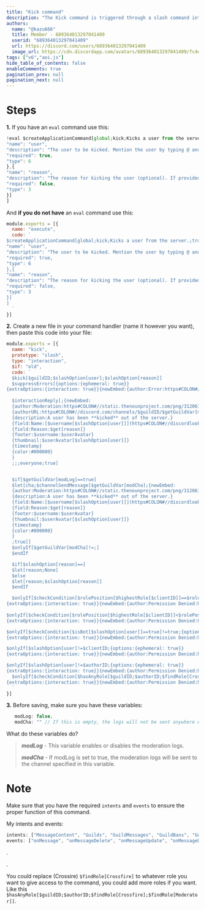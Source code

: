 ```yaml
---
title: "Kick command"
description: "The Kick command is triggered through a slash command interaction. Nothing special, it's just a kick command."
authors:
  name: "@kazu666"
  title: Member - 689364013297041409
  userid: "689364013297041409"
  url: https://discord.com/users/689364013297041409
  image_url: https://cdn.discordapp.com/avatars/689364013297041409/fc4e334a1f8194949082467c960ed308.png
tags: ["v6","aoi.js"]
hide_table_of_contents: false
enableComments: true
pagination_prev: null
pagination_next: null
---
```


# Steps
**1.** If you have an `eval` command use this:

```js
!eval $createApplicationCommand[global;kick;Kicks a user from the server.;true;slash;[{
"name": "user",
"description": "The user to be kicked. Mention the user by typing @ and selecting them from the list.",
"required": true,
"type": 6
},{
"name": "reason",
"description": "The reason for kicking the user (optional). If provided, it will be displayed in the server log.",
"required": false,
"type": 3
}]
]
```

And **if you do not have** an `eval` command use this:

```js
module.exports = [{
  name: "execute",
  code: `
$createApplicationCommand[global;kick;Kicks a user from the server.;true;slash;[{
"name": "user",
"description": "The user to be kicked. Mention the user by typing @ and selecting them from the list.",
"required": true,
"type": 6
},{
"name": "reason",
"description": "The reason for kicking the user (optional). If provided, it will be displayed in the server log.",
"required": false,
"type": 3
}]
]
  `
}]
```


**2.** Create a new file in your command handler (name it however you want), then paste this code into your file:

```js
module.exports = [{
  name: "kick",
  prototype: "slash",
  type: "interaction",
  $if: "old",
  code: `
  $kick[$guildID;$slashOption[user];$slashOption[reason]]
  $suppressErrors[{options:{ephemeral: true}}
{extraOptions:{interaction: true}}{newEmbed:{author:Error:https#COLON#//static.thenounproject.com/png/3688947-200.png}{description:It seems that there is a problem while executing this command.}{color:#000000}}]
  
  $interactionReply[;{newEmbed:
  {author:Moderation:https#COLON#//static.thenounproject.com/png/3120613-200.png}
  {authorURL:https#COLON#//discord.com/channels/$guildID/$getGuildVar[modCha]/$get[cha]}
  {description:A user has been **kicked** out of the server.}
  {field:Name:[$username[$slashOption[user]]](https#COLON#//discordlookup.mesavirep.xyz/v1/user/$slashOption[user])}
  {field:Reason:$get[reason]}
  {footer:$username:$userAvatar}
  {thumbnail:$userAvatar[$slashOption[user]]}
  {timestamp}
  {color:#000000}
  }
  ;;;everyone;true]


  $if[$getGuildVar[modLog]==true]
  $let[cha;$channelSendMessage[$getGuildVar[modCha];{newEmbed:
  {author:Moderation:https#COLON#//static.thenounproject.com/png/3120613-200.png}
  {description:A user has been **kicked** out of the server.}
  {field:Name:[$username[$slashOption[user]]](https#COLON#//discordlookup.mesavirep.xyz/v1/user/$slashOption[user])}
  {field:Reason:$get[reason]}
  {footer:$username:$userAvatar}
  {thumbnail:$userAvatar[$slashOption[user]]}
  {timestamp}
  {color:#000000}
  }
  ;true]]
  $onlyIf[$getGuildVar[modCha]!=;]
  $endIf

  $if[$slashOption[reason]==]
  $let[reason;None]
  $else
  $let[reason;$slashOption[reason]]
  $endIf

  $onlyIf[$checkCondition[$rolePosition[$highestRole[$clientID]]==$rolePosition[$highestRole[$slashOption[user]]]]!=false;{options:{ephemeral: true}}
{extraOptions:{interaction: true}}{newEmbed:{author:Permission Denied:https#COLON#//static.thenounproject.com/png/3688947-200.png}{description:I cannot kick someone with the same role as mine.}{color:#000000}}]
  
$onlyIf[$checkCondition[$rolePosition[$highestRole[$clientID]]<$rolePosition[$highestRole[$slashOption[user]]]]!=false;{options:{ephemeral: true}}
{extraOptions:{interaction: true}}{newEmbed:{author:Permission Denied:https#COLON#//static.thenounproject.com/png/3688947-200.png}{description:I cannot kick someone with a higher role than mine.}{color:#000000}}]

$onlyIf[$checkCondition[$isBot[$slashOption[user]]==true]!=true;{options:{ephemeral: true}}
{extraOptions:{interaction: true}}{newEmbed:{author:Permission Denied:https#COLON#//static.thenounproject.com/png/3688947-200.png}{description:I am not allowed to kick a bot.}{color:#000000}}]

$onlyIf[$slashOption[user]!=$clientID;{options:{ephemeral: true}}
{extraOptions:{interaction: true}}{newEmbed:{author:Permission Denied:https#COLON#//static.thenounproject.com/png/3688947-200.png}{description:I cannot kick myself.}{color:#000000}}]

$onlyIf[$slashOption[user]!=$authorID;{options:{ephemeral: true}}
{extraOptions:{interaction: true}}{newEmbed:{author:Permission Denied:https#COLON#//static.thenounproject.com/png/3688947-200.png}{description:You cannot kick yourself.}{color:#000000}}]
  $onlyIf[$checkCondition[$hasAnyRole[$guildID;$authorID;$findRole[Crossfire]]==true||$hasPerms[$guildID;$authorID;kickmembers]==true]!=false;{options:{ephemeral: true}}
{extraOptions:{interaction: true}}{newEmbed:{author:Permission Denied:https#COLON#//static.thenounproject.com/png/3688947-200.png}{description:You do not have enough permission to perform this command.}{color:#000000}}]
  `
}]
```

**3.** Before saving, make sure you have these variables:

```js
   modLog: false,
   modCha: "" // If this is empty, the logs will not be sent anywhere even if modLog is enabled, so make sure to fill this out.
```

What do these variables do?

> ***modLog*** - This variable enables or disables the moderation logs.
> 
> ***modCha*** - If modLog is set to true, the moderation logs will be sent to the channel specified in this variable.

# Note
Make sure that you have the required `intents` and `events` to ensure the proper function of this command.

My intents and events:
```js
intents: ["MessageContent", "Guilds", "GuildMessages", "GuildBans", "GuildWebhooks", "GuildPresences", "DirectMessages", "GuildMembers"],
events: ["onMessage", "onMessageDelete", "onMessageUpdate", "onMessageDeleteBulk", "onInteractionCreate", "onGuildJoin", "onJoin"]
```
.

.

You could replace (Crossire) `$findRole[Crossfire]` to whatever role you want to give access to the command, you could add more roles if you want. Like this `$hasAnyRole[$guildID;$authorID;$findRole[Crossfire];$findRole[Moderator]]`.